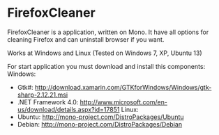 FirefoxCleaner
==============

FirefoxCleaner is a application, written on Mono. It have all options for cleaning Firefox and can uninstall browser if you want. 

Works at Windows and Linux (Tested on Windows 7, XP, Ubuntu 13)

For start application you must download and install this components:
Windows:
 - Gtk#: http://download.xamarin.com/GTKforWindows/Windows/gtk-sharp-2.12.21.msi
 - .NET Framework 4.0: http://www.microsoft.com/en-us/download/details.aspx?id=17851
Linux:
 - Ubuntu: http://mono-project.com/DistroPackages/Ubuntu
 - Debian: http://mono-project.com/DistroPackages/Debian
